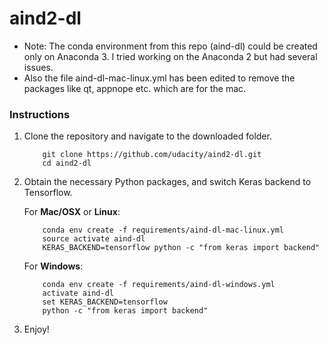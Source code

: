 # aind2-dl

* Note: The conda environment from this repo (aind-dl) could be created only on Anaconda 3. I tried working on the Anaconda 2 but had several issues.
* Also the file aind-dl-mac-linux.yml has been edited to remove the packages like qt, appnope etc. which are for the mac.

### Instructions

1. Clone the repository and navigate to the downloaded folder.

	```
		git clone https://github.com/udacity/aind2-dl.git
		cd aind2-dl
	```

2. Obtain the necessary Python packages, and switch Keras backend to Tensorflow.  

	For __Mac/OSX__ or __Linux__:
	```
		conda env create -f requirements/aind-dl-mac-linux.yml
		source activate aind-dl
		KERAS_BACKEND=tensorflow python -c "from keras import backend"
	```

	For __Windows__:
	```
		conda env create -f requirements/aind-dl-windows.yml
		activate aind-dl
		set KERAS_BACKEND=tensorflow
		python -c "from keras import backend"
	```

3. Enjoy!
